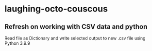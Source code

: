 # laughing-octo-couscous
## Refresh on working with CSV data and python

Read file as Dictionary and write selected output to new .csv file using Python 3.9.9
